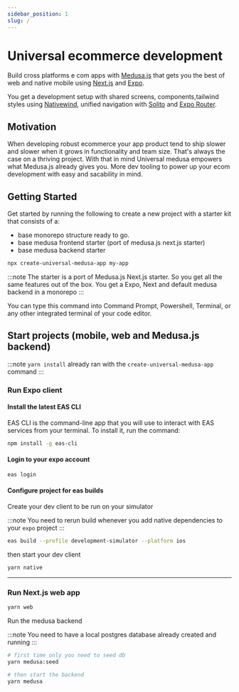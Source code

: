 ```yaml
---
sidebar_position: 1
slug: /
---
```


# Universal ecommerce development

Build cross platforms e com apps with [Medusa.js](http://medusajs.com) that gets you the best of web and native mobile using [Next.js](http://nextjs.org) and [Expo](https://expo.dev).

You get a development setup with shared screens, components,tailwind styles using [Nativewind](https://nativewind.dev), unified navigation with [Solito](https://solito.dev) and [Expo Router](https://expo.github.io/router/docs/). 

## Motivation
When developing robust ecommerce your app product tend to ship slower and slower when it grows in functionality and team size. That's always the case on a thriving project. With that in mind Universal medusa empowers what Medusa.js already gives you. More dev tooling to power up your ecom development with easy and sacability in mind.

## Getting Started
Get started by running the following to create a new project with a starter kit that consists of a:
- base monorepo structure ready to go.
- base medusa frontend starter (port of medusa.js next.js starter)
- base medusa backend starter

```bash
npx create-universal-medusa-app my-app
```

:::note
The starter is a port of Medusa.js Next.js starter. So you get all the same features out of the box.
You get a Expo, Next and default medusa backend in a monorepo
:::

You can type this command into Command Prompt, Powershell, Terminal, or any other integrated terminal of your code editor.

## Start projects (mobile, web and Medusa.js backend)

:::note
`yarn install` already ran with the `create-universal-medusa-app` command
:::

### Run Expo client

#### Install the latest EAS CLI
EAS CLI is the command-line app that you will use to interact with EAS services from your terminal. To install it, run the command:

```bash
npm install -g eas-cli
```

#### Login to your expo account
```bash
eas login
```

#### Configure project for eas builds
Create your dev client to be run on your simulator

:::note
You need to rerun build whenever you add native dependencies to your `expo` project
:::

```bash
eas build --profile development-simulator --platform ios
```

then start your dev client
```bash
yarn native
```

-----

### Run Next.js web app

```bash
yarn web
```

Run the medusa backend

:::note
You need to have a local postgres database already created and running
:::
```bash
# first time only you need to seed db
yarn medusa:seed

# then start the backend
yarn medusa
```


